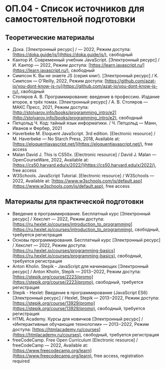 <!-- @include: ./includes/_disclaimer.md -->

# ОП.04 - Список источников для самостоятельной подготовки

## Теоретические материалы

- Дока. [Электронный ресурс] / — 2022, Режим доступа: [https://doka.guide/js/](https://doka.guide/js/), свободный
- Кантор И. Современный учебник JavaScript. [Электронный ресурс] / И. Кантор — 2022, Режим доступа: [https://learn.javascript.ru/](https://learn.javascript.ru/), свободный
- Симпсон К. Вы не знаете JS (серия книг). [Электронный ресурс] / К. Симпсон — O'Reilly, 2022, Режим доступа: [https://github.com/azat-io/you-dont-know-js-ru](https://github.com/azat-io/you-dont-know-js-ru), свободный
- Столяров А. В. Программирование: введение в профессию. Издание второе, в трёх томах. [Электронный ресурс] / А. В. Столяров — МАКС Пресс, 2021, Режим доступа: [http://stolyarov.info/books/programming_intro/e2](http://stolyarov.info/books/programming_intro/e2), свободный
- Петцольд Ч. Код: тайный язык информатики. / Ч. Петцольд — Манн, Иванов и Фербер, 2021
- Haverbeke M. Eloquent JavaScript. 3rd edition. [Electronic resource] / M. Haverbeke — No Starch Press, 2018, Available at: [https://eloquentjavascript.net/](https://eloquentjavascript.net/), free access
- Malan David J. This is CS50x. [Electronic resource] / David J. Malan — OpenCourseWare, 2022, Available at: [https://cs50.harvard.edu/x/2022/](https://cs50.harvard.edu/x/2022/), free access
- W3Schools. JavaScript Tutorial. [Electronic resource] / W3Schools — 2022, Available at: [https://www.w3schools.com/js/default.asp](https://www.w3schools.com/js/default.asp), free access

## Материалы для практической подготовки

- Введение в программирование. Бесплатный курс [Электронный ресурс] / Хекслет — 2022, Режим доступа: [https://ru.hexlet.io/courses/introduction_to_programming](https://ru.hexlet.io/courses/introduction_to_programming), свободный, требуется регистрация
- Основы программирования. Бесплатный курс [Электронный ресурс] / Хекслет — 2022, Режим доступа: [https://ru.hexlet.io/courses/programming-basics](https://ru.hexlet.io/courses/programming-basics), свободный, требуется регистрация
- Anton Kholin. Stepik - JavaScript для начинающих [Электронный ресурс] / Anton Kholin, Stepik — 2013−2022, Режим доступа: [https://stepik.org/course/2223/promo](https://stepik.org/course/2223/promo), свободный, требуется регистрация
- Stepik - Hexlet: Введение в программирование (JavaScript ES6) [Электронный ресурс] / Hexlet, Stepik — 2013−2022, Режим доступа: [https://stepik.org/course/13929/promo](https://stepik.org/course/13929/promo), свободный, требуется регистрация
- HTML Academy. Курсы для новичков [Электронный ресурс] / «Интерактивные обучающие технологии» — 2013−2022, Режим доступа: [https://htmlacademy.ru/courses](https://htmlacademy.ru/courses), свободный, требуется регистрация
- freeCodeCamp. Free Open Curriculum [Electronic resource] / freeCodeCamp — 2022, Available at: [https://www.freecodecamp.org/learn](https://www.freecodecamp.org/learn), free access, registration required
